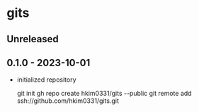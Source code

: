 # gits

## Unreleased

## 0.1.0 - 2023-10-01
- initialized repository

    git init
    gh repo create hkim0331/gits --public
    git remote add ssh://github.com/hkim0331/gits.git
